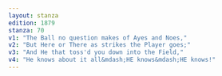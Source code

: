 ```yaml
---
layout: stanza
edition: 1879
stanza: 70
v1: "The Ball no question makes of Ayes and Noes,"
v2: "But Here or There as strikes the Player goes;"
v3: "And He that toss'd you down into the Field,"
v4: "He knows about it all&mdash;HE knows&mdash;HE knows!"
---
```


